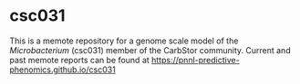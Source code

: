 # csc031

This is a memote repository for a genome scale model of the *Microbacterium* (csc031) member of the CarbStor community.
Current and past memote reports can be found at https://pnnl-predictive-phenomics.github.io/csc031
